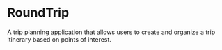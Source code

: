 # RoundTrip
A trip planning application that allows users to create and organize a trip itinerary based on points of interest.

